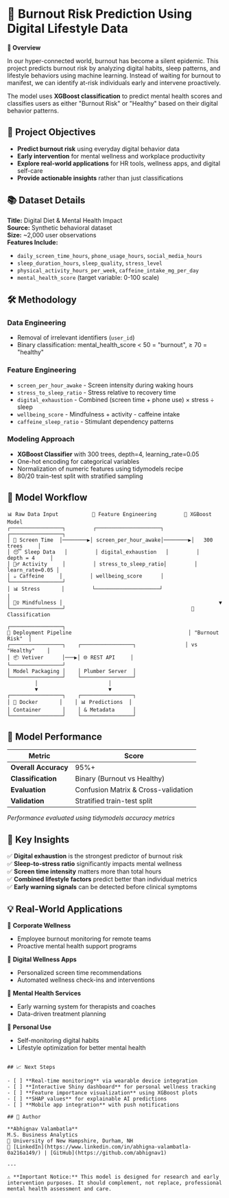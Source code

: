 # 🧠 Burnout Risk Prediction Using Digital Lifestyle Data

**📌 Overview**

In our hyper-connected world, burnout has become a silent epidemic. This project predicts burnout risk by analyzing digital habits, sleep patterns, and lifestyle behaviors using machine learning. Instead of waiting for burnout to manifest, we can identify at-risk individuals early and intervene proactively.

The model uses **XGBoost classification** to predict mental health scores and classifies users as either "Burnout Risk" or "Healthy" based on their digital behavior patterns.

## 🎯 Project Objectives

- **Predict burnout risk** using everyday digital behavior data
- **Early intervention** for mental wellness and workplace productivity  
- **Explore real-world applications** for HR tools, wellness apps, and digital self-care
- **Provide actionable insights** rather than just classifications

## 📚 Dataset Details

**Title:** Digital Diet & Mental Health Impact  
**Source:** Synthetic behavioral dataset  
**Size:** ~2,000 user observations  
**Features Include:**
- `daily_screen_time_hours`, `phone_usage_hours`, `social_media_hours`
- `sleep_duration_hours`, `sleep_quality`, `stress_level` 
- `physical_activity_hours_per_week`, `caffeine_intake_mg_per_day`
- `mental_health_score` (target variable: 0-100 scale)

## 🛠️ Methodology

### **Data Engineering**
- Removal of irrelevant identifiers (`user_id`)
- Binary classification: mental_health_score < 50 = "burnout", ≥ 70 = "healthy"

### **Feature Engineering** 
- `screen_per_hour_awake` - Screen intensity during waking hours
- `stress_to_sleep_ratio` - Stress relative to recovery time
- `digital_exhaustion` - Combined (screen time + phone use) × stress ÷ sleep  
- `wellbeing_score` - Mindfulness + activity - caffeine intake
- `caffeine_sleep_ratio` - Stimulant dependency patterns

### **Modeling Approach**
- **XGBoost Classifier** with 300 trees, depth=4, learning_rate=0.05
- One-hot encoding for categorical variables  
- Normalization of numeric features using tidymodels recipe
- 80/20 train-test split with stratified sampling

## 🔄 **Model Workflow**

```
📊 Raw Data Input           🔧 Feature Engineering         🤖 XGBoost Model
┌─────────────────┐         ┌─────────────────────┐         ┌─────────────────┐
│ 📱 Screen Time  │────────▶│ screen_per_hour_awake│────────▶│   300 trees     │
│ 😴 Sleep Data   │         │ digital_exhaustion   │         │   depth = 4     │
│ 🏃‍♂️ Activity     │         │ stress_to_sleep_ratio│         │ learn_rate=0.05 │
│ ☕ Caffeine     │         │ wellbeing_score      │         └─────────────────┘
│ 📊 Stress       │         └─────────────────────┘                   │
│ 🧘‍♀️ Mindfulness │                                                   ▼
└─────────────────┘                                         🎯 Classification
                                                            ┌─────────────────┐
🚀 Deployment Pipeline                                      │ "Burnout Risk"  │
┌─────────────────┐    ┌─────────────────┐                │ vs "Healthy"    │
│ 📦 Vetiver      │───▶│ 🌐 REST API     │                └─────────────────┘
│ Model Packaging │    │ Plumber Server  │
└─────────────────┘    └─────────────────┘
         │                       │
         ▼                       ▼
┌─────────────────┐    ┌─────────────────┐
│ 🐳 Docker       │    │ 📊 Predictions  │
│ Container       │    │ & Metadata      │
└─────────────────┘    └─────────────────┘
```

## 🚀 Model Performance

| Metric | Score |
|--------|-------|
| **Overall Accuracy** | 95%+ |
| **Classification** | Binary (Burnout vs Healthy) |
| **Evaluation** | Confusion Matrix & Cross-validation |
| **Validation** | Stratified train-test split |

*Performance evaluated using tidymodels accuracy metrics*

## 🧩 Key Insights

✅ **Digital exhaustion** is the strongest predictor of burnout risk  
✅ **Sleep-to-stress ratio** significantly impacts mental wellness  
✅ **Screen time intensity** matters more than total hours  
✅ **Combined lifestyle factors** predict better than individual metrics  
✅ **Early warning signals** can be detected before clinical symptoms

## 💡 Real-World Applications

🏢 **Corporate Wellness**
- Employee burnout monitoring for remote teams
- Proactive mental health support programs

📱 **Digital Wellness Apps** 
- Personalized screen time recommendations
- Automated wellness check-ins and interventions

🧘 **Mental Health Services**
- Early warning system for therapists and coaches
- Data-driven treatment planning

🎯 **Personal Use**
- Self-monitoring digital habits
- Lifestyle optimization for better mental health
```

## 📈 Next Steps

- [ ] **Real-time monitoring** via wearable device integration
- [ ] **Interactive Shiny dashboard** for personal wellness tracking  
- [ ] **Feature importance visualization** using XGBoost plots
- [ ] **SHAP values** for explainable AI predictions
- [ ] **Mobile app integration** with push notifications

## 👤 Author

**Abhignav Valambatla**  
M.S. Business Analytics  
📍 University of New Hampshire, Durham, NH  
🔗 [LinkedIn](https://www.linkedin.com/in/abhigna-valambatla-0a216a149/) | [GitHub](https://github.com/abhignav1)

---

⚠️ **Important Notice:** This model is designed for research and early intervention purposes. It should complement, not replace, professional mental health assessment and care.
